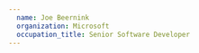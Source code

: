 ```yaml
---
  name: Joe Beernink
  organization: Microsoft
  occupation_title: Senior Software Developer
---
```

